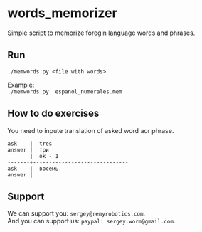 # words_memorizer
Simple script to memorize foregin language words and phrases.

## Run

`./memwords.py <file with words>`

Example:  
`./memwords.py  espanol_numerales.mem`

## How to do exercises

You need to inpute translation of asked word aor phrase.

```
ask    |  tres
answer |  три
       |  ok - 1
-------+------------------------------
ask    |  восемь
answer |
```

## Support

We can support you:  `sergey@remyrobotics.com`.  
And you can support us:  `paypal: sergey.worm@gmail.com`.
